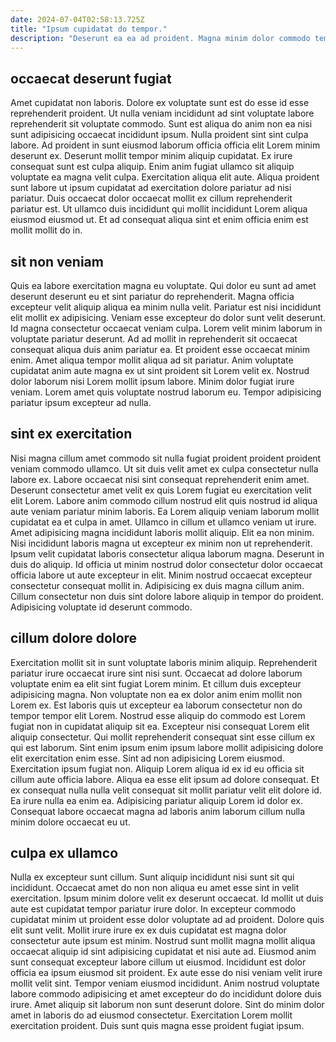 ```yaml
---
date: 2024-07-04T02:58:13.725Z
title: "Ipsum cupidatat do tempor."
description: "Deserunt ea ea ad proident. Magna minim dolor commodo tempor."
---
```



## occaecat deserunt fugiat

Amet cupidatat non laboris. Dolore ex voluptate sunt est do esse id esse reprehenderit proident. Ut nulla veniam incididunt ad sint voluptate labore reprehenderit sit voluptate commodo. Sunt est aliqua do anim non ea nisi sunt adipisicing occaecat incididunt ipsum.
Nulla proident sint sint culpa labore. Ad proident in sunt eiusmod laborum officia officia elit Lorem minim deserunt ex. Deserunt mollit tempor minim aliquip cupidatat. Ex irure consequat sunt est culpa aliquip.
Enim anim fugiat ullamco sit aliquip voluptate ea magna velit culpa. Exercitation aliqua elit aute. Aliqua proident sunt labore ut ipsum cupidatat ad exercitation dolore pariatur ad nisi pariatur. Duis occaecat dolor occaecat mollit ex cillum reprehenderit pariatur est. Ut ullamco duis incididunt qui mollit incididunt Lorem aliqua eiusmod eiusmod ut. Et ad consequat aliqua sint et enim officia enim est mollit mollit do in.

## sit non veniam

Quis ea labore exercitation magna eu voluptate. Qui dolor eu sunt ad amet deserunt deserunt eu et sint pariatur do reprehenderit. Magna officia excepteur velit aliquip aliqua ea minim nulla velit. Pariatur est nisi incididunt elit mollit ex adipisicing. Veniam esse excepteur do dolor sunt velit deserunt.
Id magna consectetur occaecat veniam culpa. Lorem velit minim laborum in voluptate pariatur deserunt. Ad ad mollit in reprehenderit sit occaecat consequat aliqua duis anim pariatur ea. Et proident esse occaecat minim enim.
Amet aliqua tempor mollit aliqua ad sit pariatur. Anim voluptate cupidatat anim aute magna ex ut sint proident sit Lorem velit ex. Nostrud dolor laborum nisi Lorem mollit ipsum labore. Minim dolor fugiat irure veniam. Lorem amet quis voluptate nostrud laborum eu. Tempor adipisicing pariatur ipsum excepteur ad nulla.

## sint ex exercitation

Nisi magna cillum amet commodo sit nulla fugiat proident proident proident veniam commodo ullamco. Ut sit duis velit amet ex culpa consectetur nulla labore ex. Labore occaecat nisi sint consequat reprehenderit enim amet. Deserunt consectetur amet velit ex quis Lorem fugiat eu exercitation velit elit Lorem.
Labore anim commodo cillum nostrud elit quis nostrud id aliqua aute veniam pariatur minim laboris. Ea Lorem aliquip veniam laborum mollit cupidatat ea et culpa in amet. Ullamco in cillum et ullamco veniam ut irure. Amet adipisicing magna incididunt laboris mollit aliquip. Elit ea non minim.
Nisi incididunt laboris magna ut excepteur ex minim non ut reprehenderit. Ipsum velit cupidatat laboris consectetur aliqua laborum magna. Deserunt in duis do aliquip. Id officia ut minim nostrud dolor consectetur dolor occaecat officia labore ut aute excepteur in elit. Minim nostrud occaecat excepteur consectetur consequat mollit in. Adipisicing ex duis magna cillum anim. Cillum consectetur non duis sint dolore labore aliquip in tempor do proident. Adipisicing voluptate id deserunt commodo.

## cillum dolore dolore

Exercitation mollit sit in sunt voluptate laboris minim aliquip. Reprehenderit pariatur irure occaecat irure sint nisi sunt. Occaecat ad dolore laborum voluptate enim ea elit sint fugiat Lorem minim. Et cillum duis excepteur adipisicing magna. Non voluptate non ea ex dolor anim enim mollit non Lorem ex. Est laboris quis ut excepteur ea laborum consectetur non do tempor tempor elit Lorem. Nostrud esse aliquip do commodo est Lorem fugiat non in cupidatat aliquip sit ea. Excepteur nisi consequat Lorem elit aliquip consectetur.
Qui mollit reprehenderit consequat sint esse cillum ex qui est laborum. Sint enim ipsum enim ipsum labore mollit adipisicing dolore elit exercitation enim esse. Sint ad non adipisicing Lorem eiusmod. Exercitation ipsum fugiat non. Aliquip Lorem aliqua id ex id eu officia sit cillum aute officia labore.
Aliqua ea esse elit ipsum ad dolore consequat. Et ex consequat nulla nulla velit consequat sit mollit pariatur velit elit dolore id. Ea irure nulla ea enim ea. Adipisicing pariatur aliquip Lorem id dolor ex. Consequat labore occaecat magna ad laboris anim laborum cillum nulla minim dolore occaecat eu ut.

## culpa ex ullamco

Nulla ex excepteur sunt cillum. Sunt aliquip incididunt nisi sunt sit qui incididunt. Occaecat amet do non non aliqua eu amet esse sint in velit exercitation. Ipsum minim dolore velit ex deserunt occaecat. Id mollit ut duis aute est cupidatat tempor pariatur irure dolor. In excepteur commodo cupidatat minim ut proident esse dolor voluptate ad ad proident. Dolore quis elit sunt velit.
Mollit irure irure ex ex duis cupidatat est magna dolor consectetur aute ipsum est minim. Nostrud sunt mollit magna mollit aliqua occaecat aliquip id sint adipisicing cupidatat et nisi aute ad. Eiusmod anim sunt consequat excepteur labore cillum ut eiusmod. Incididunt est dolor officia ea ipsum eiusmod sit proident. Ex aute esse do nisi veniam velit irure mollit velit sint. Tempor veniam eiusmod incididunt.
Anim nostrud voluptate labore commodo adipisicing et amet excepteur do do incididunt dolore duis irure. Amet aliquip sit laborum non sunt deserunt dolore. Sint do minim dolor amet in laboris do ad eiusmod consectetur. Exercitation Lorem mollit exercitation proident. Duis sunt quis magna esse proident fugiat ipsum.

